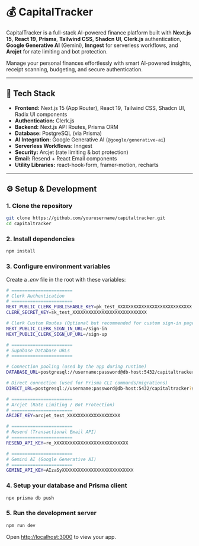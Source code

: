 # 💰 CapitalTracker

CapitalTracker is a full-stack AI-powered finance platform built with **Next.js 15**, **React 19**, **Prisma**, **Tailwind CSS**, **Shadcn UI**, **Clerk.js** authentication, **Google Generative AI** (Gemini), **Inngest** for serverless workflows, and **Arcjet** for rate limiting and bot protection.

Manage your personal finances effortlessly with smart AI-powered insights, receipt scanning, budgeting, and secure authentication.

---

## 🚀 Tech Stack

- **Frontend:** Next.js 15 (App Router), React 19, Tailwind CSS, Shadcn UI, Radix UI components
- **Authentication:** Clerk.js
- **Backend:** Next.js API Routes, Prisma ORM
- **Database:** PostgreSQL (via Prisma)
- **AI Integration:** Google Generative AI (`@google/generative-ai`)
- **Serverless Workflows:** Inngest
- **Security:** Arcjet (rate limiting & bot protection)
- **Email:** Resend + React Email components
- **Utility Libraries:** react-hook-form, framer-motion, recharts

---

## ⚙️ Setup & Development

### 1. Clone the repository

```bash
git clone https://github.com/yourusername/capitaltracker.git
cd capitaltracker
```

### 2. Install dependencies

```bash
npm install
```

### 3. Configure environment variables

Create a *.env* file in the root with these variables:

```bash
# =======================
# Clerk Authentication
# =======================
NEXT_PUBLIC_CLERK_PUBLISHABLE_KEY=pk_test_XXXXXXXXXXXXXXXXXXXXXXXXXXXX
CLERK_SECRET_KEY=sk_test_XXXXXXXXXXXXXXXXXXXXXXXXXXXX

# Clerk Custom Routes (Optional but recommended for custom sign-in pages)
NEXT_PUBLIC_CLERK_SIGN_IN_URL=/sign-in
NEXT_PUBLIC_CLERK_SIGN_UP_URL=/sign-up

# =======================
# Supabase Database URLs
# =======================

# Connection pooling (used by the app during runtime)
DATABASE_URL=postgresql://username:password@db-host:5432/capitaltracker?sslmode=require

# Direct connection (used for Prisma CLI commands/migrations)
DIRECT_URL=postgresql://username:password@db-host:5432/capitaltracker?sslmode=require

# =======================
# Arcjet (Rate Limiting / Bot Protection)
# =======================
ARCJET_KEY=arcjet_test_XXXXXXXXXXXXXXXXXXXX

# =======================
# Resend (Transactional Email API)
# =======================
RESEND_API_KEY=re_XXXXXXXXXXXXXXXXXXXXXXXXXXXX

# =======================
# Gemini AI (Google Generative AI)
# =======================
GEMINI_API_KEY=AIzaSyXXXXXXXXXXXXXXXXXXXXXXXXXXX

```
### 4. Setup your database and Prisma client

```bash
npx prisma db push
```
### 5. Run the development server

```bash
npm run dev
```

Open [http://localhost:3000](http://localhost:3000) to view your app.